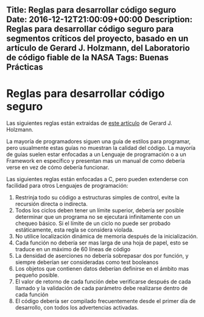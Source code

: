 Title: Reglas para desarrollar código seguro
Date: 2016-12-12T21:00:09+00:00
Description: Reglas para desarrollar código seguro para segmentos críticos del proyecto, basado en un artículo de Gerard J. Holzmann, del Laboratorio de código fiable de la NASA
Tags: Buenas Prácticas
---
# Reglas para desarrollar código seguro

Las siguientes reglas están extraidas de [este artículo](http://spinroot.com/gerard/pdf/P10.pdf) de Gerard J. Holzmann. 

La mayoría de programadores siguen una guía de estilos para programar, pero usualmente estas guías no muestran la calidad del código. La mayoría de guías suelen estar enfocadas a un Lenguaje de programación o a un Framework en específico y presentan mas un manual de como debería verse en vez de cómo debería funcionar.

Las siguientes reglas están enfocadas a C, pero pueden extenderse con facilidad para otros Lenguajes de programación:

1. Restrinja todo su código a estructuras simples de control, evite la recursión directa o indirecta.
1. Todos los ciclos deben tener un límite superior, debería ser posible determinar que un programa no se ejecutará infinitamente con un chequeo básico. Si el límite de un ciclo no puede ser probado estáticamente, esta regla se considera violada.
1. No utilice localización dinámica de memoria después de la inicialización.
1. Cada función no debería ser mas larga de una hoja de papel, esto se traduce en un máximo de 60 líneas de código
1. La densidad de aserciones no debería sobrepasar dos por función, y siempre deberían ser consideradas como test booleanos
1. Los objetos que contienen datos deberían definirse en el ámbito mas pequeño posible.
1. El valor de retorno de cada función debe verificarse después de cada llamado y la validación de cada parámetro debe realizarse dentro de cada función
1. El código debería ser compilado frecuentemente desde el primer día de desarrollo, con todos los advertencias activadas.